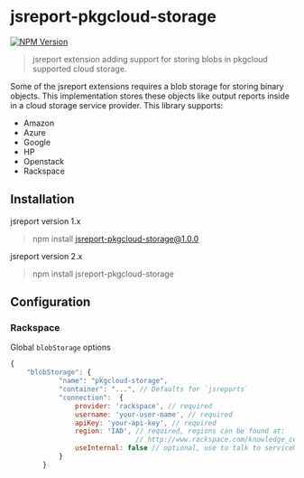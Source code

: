 # jsreport-pkgcloud-storage
[![NPM Version](http://img.shields.io/npm/v/jsreport-pkgcloud-storage.svg?style=flat-square)](https://npmjs.com/package/jsreport-pkgcloud-storage)


> jsreport extension adding support for storing blobs in pkgcloud supported cloud storage.

Some of the jsreport extensions requires a blob storage for storing binary objects. This implementation stores these objects like output reports inside in a cloud storage service provider. This library supports:

- Amazon
- Azure
- Google
- HP
- Openstack
- Rackspace

## Installation

jsreport version 1.x

> npm install jsreport-pkgcloud-storage@1.0.0

jsreport version 2.x

> npm install jsreport-pkgcloud-storage

## Configuration

### Rackspace

Global `blobStorage` options
```js
{
	"blobStorage": {  
            "name": "pkgcloud-storage", 
            "container": "...", // Defaults for `jsreports`
            "connection":  { 
                provider: 'rackspace', // required
                username: 'your-user-name', // required
                apiKey: 'your-api-key', // required
                region: 'IAD', // required, regions can be found at:
                               // http://www.rackspace.com/knowledge_center/article/about-regions
                useInternal: false // optional, use to talk to serviceNet from a Rackspace machine
            }
        }
```	

